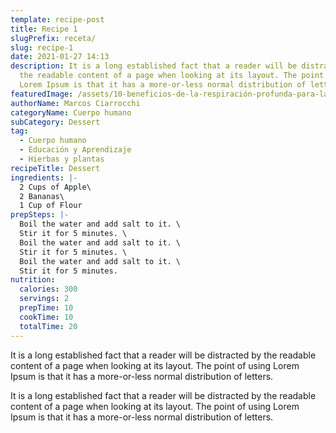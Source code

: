 ```yaml
---
template: recipe-post
title: Recipe 1
slugPrefix: receta/
slug: recipe-1
date: 2021-01-27 14:13
description: It is a long established fact that a reader will be distracted by
  the readable content of a page when looking at its layout. The point of using
  Lorem Ipsum is that it has a more-or-less normal distribution of letters.
featuredImage: /assets/10-beneficios-de-la-respiración-profunda-para-la-salud.jpg
authorName: Marcos Ciarrocchi
categoryName: Cuerpo humano
subCategory: Dessert
tag:
  - Cuerpo humano
  - Educación y Aprendizaje
  - Hierbas y plantas
recipeTitle: Dessert
ingredients: |-
  2 Cups of Apple\
  2 Bananas\
  1 Cup of Flour
prepSteps: |-
  Boil the water and add salt to it. \
  Stir it for 5 minutes. \
  Boil the water and add salt to it. \
  Stir it for 5 minutes. \
  Boil the water and add salt to it. \
  Stir it for 5 minutes.
nutrition:
  calories: 300
  servings: 2
  prepTime: 10
  cookTime: 10
  totalTime: 20
---
```


It is a long established fact that a reader will be distracted by the readable content of a page when looking at its layout. The point of using Lorem Ipsum is that it has a more-or-less normal distribution of letters.

It is a long established fact that a reader will be distracted by the readable content of a page when looking at its layout. The point of using Lorem Ipsum is that it has a more-or-less normal distribution of letters.
